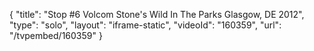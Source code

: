 {
    "title": "Stop #6 Volcom Stone's Wild In The Parks Glasgow, DE 2012",
    "type": "solo",
    "layout": "iframe-static",
    "videoId": "160359",
    "url": "\/tvpembed\/160359"
}